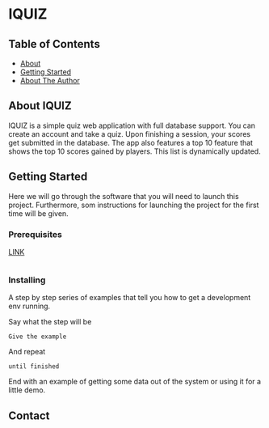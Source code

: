 # IQUIZ

## Table of Contents

- [About](#about)
- [Getting Started](#getting_started)
- [About The Author](#about)

## About IQUIZ <a name = "about"></a>

IQUIZ is a simple quiz web application with full database support.
You can create an account and take a quiz. Upon finishing a session, your scores get submitted in the database. The app also features a top 10 feature that shows the top 10 scores gained by players. This list is dynamically updated.

## Getting Started <a name = "getting_started"></a>

Here we will go through the software that you will need to launch this project. Furthermore, som instructions for launching the project for the first time will be given.

### Prerequisites

<a href="https://visualstudio.microsoft.com/vs/">LINK</a>

<img href="https://www.google.com/url?sa=i&url=https%3A%2F%2Fblog.devart.com%2Fvisual-studio-2019-updates-summary.html&psig=AOvVaw0aollOujP-LTMrcQqOaIW-&ust=1601733531279000&source=images&cd=vfe&ved=0CAIQjRxqFwoTCKCMp86IluwCFQAAAAAdAAAAABAR"></img>

### Installing

A step by step series of examples that tell you how to get a development env running.

Say what the step will be

```
Give the example
```

And repeat

```
until finished
```

End with an example of getting some data out of the system or using it for a little demo.

## Contact <a name="about"></a>

